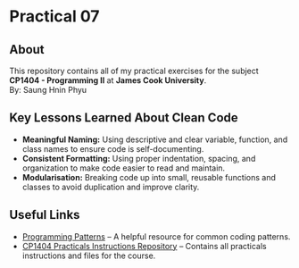 # Practical 07

## About

This repository contains all of my practical exercises for the subject **CP1404 - Programming II** at **James Cook University**.   
By: Saung Hnin Phyu

## Key Lessons Learned About Clean Code

- **Meaningful Naming:** Using descriptive and clear variable, function, and class names to ensure code is self-documenting.
- **Consistent Formatting:** Using proper indentation, spacing, and organization to make code easier to read and maintain.
- **Modularisation:** Breaking code up into small, reusable functions and classes to avoid duplication and improve clarity.

## Useful Links

- [Programming Patterns](https://github.com/CP1404/Starter/wiki/Programming-Patterns) – A helpful resource for common coding patterns.
- [CP1404 Practicals Instructions Repository](https://github.com/CP1404/Practicals) – Contains all practicals instructions and files for the course.

